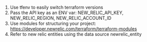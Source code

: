 1. Use tfenv to easily switch terraform versions
2. Pass the API key as an ENV var: NEW_RELIC_API_KEY, NEW_RELIC_REGION, NEW_RELIC_ACCOUNT_ID
3. Use modules for structuring your project: https://developer.newrelic.com/terraform/terraform-modules
4. Refer to new relic entities using the data source newrelic_entity